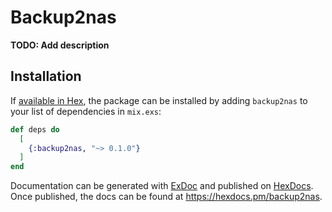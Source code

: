 # Backup2nas

**TODO: Add description**

## Installation

If [available in Hex](https://hex.pm/docs/publish), the package can be installed
by adding `backup2nas` to your list of dependencies in `mix.exs`:

```elixir
def deps do
  [
    {:backup2nas, "~> 0.1.0"}
  ]
end
```

Documentation can be generated with [ExDoc](https://github.com/elixir-lang/ex_doc)
and published on [HexDocs](https://hexdocs.pm). Once published, the docs can
be found at <https://hexdocs.pm/backup2nas>.

